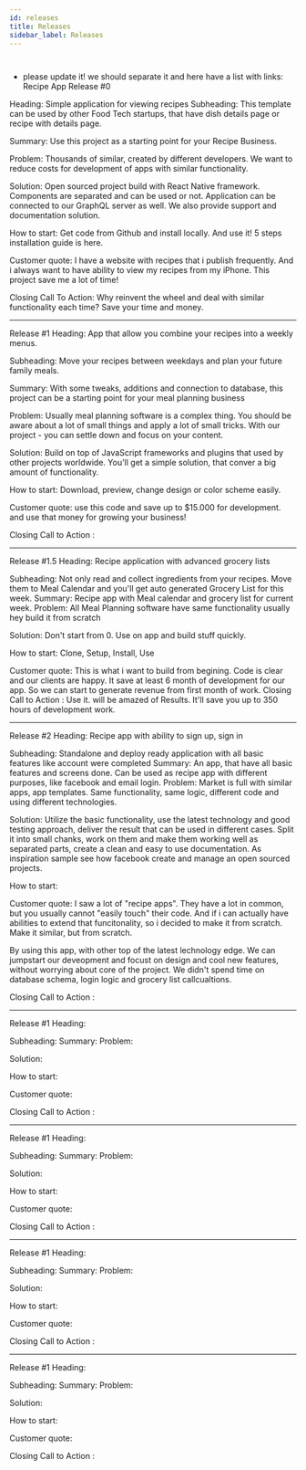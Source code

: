 ```yaml
---
id: releases
title: Releases
sidebar_label: Releases
---
```


` `



- please update it! we should separate it and here have a list with links:
Recipe App Release #0

Heading: Simple application for viewing recipes
Subheading: This template can be used by other Food Tech startups, that have dish details page or recipe with details page.

Summary: Use this project as a starting point for your Recipe Business.

Problem: Thousands of similar, created by different developers. We want to reduce costs for development of apps with similar functionality.

Solution: Open sourced project build with React Native framework. Components are separated and can be used or not.
Application can be connected to our GraphQL server as well.
We also provide support and documentation solution.

How to start: Get code from Github and install locally. And use it!
5 steps installation guide is here.

Customer quote: I have a website with recipes that i publish frequently. And i always want to have ability to view my recipes from my iPhone. This project save me a lot of time!

Closing Call To Action: Why reinvent the wheel and deal with similar functionality each time? Save your time and money.

---

Release #1
Heading: App that allow you combine your recipes into a weekly menus.

Subheading: Move your recipes between weekdays and plan your future family meals.

Summary: With some tweaks, additions and connection to database, this project can be a starting point for your meal planning business

Problem: Usually meal planning software is a complex thing. You should be aware about a lot of small things and apply a lot of small tricks. With our project - you can settle down and focus on your content.

Solution: Build on top of JavaScript frameworks and plugins that used by other projects worldwide. You'll get a simple solution, that conver a big amount of functionality.

How to start: Download, preview, change design or color scheme easily.

Customer quote:  use this code and save up to $15.000 for development. and use that money for growing your business!

Closing Call to Action :

---

Release #1.5
Heading: Recipe application with advanced grocery lists

Subheading: Not only read and collect ingredients from your recipes. Move them to Meal Calendar and you'll get auto generated Grocery List for this week.
Summary: Recipe app with Meal calendar and grocery list for current week.
Problem: All Meal Planning software have same functionality usually hey build it from scratch

Solution: Don't start from 0. Use on app and build stuff quickly.

How to start: Clone, Setup, Install, Use

Customer quote:  This is what i want to build from begining. Code is clear and our clients are happy.
 It save at least 6 month of development for our app. So we can start to generate revenue from first month of work.
Closing Call to Action : Use it. will be amazed of Results. It'll save you up  to 350 hours of development work.

---

Release #2
Heading: Recipe app with ability to sign up, sign in

Subheading: Standalone and deploy ready application with all basic features like account were completed
Summary: An app, that have all basic features and screens done. Can be used as recipe app with different purposes, like facebook and email login.
Problem: Market is full with similar apps, app templates. Same functionality, same logic, different code and using different technologies.

Solution: Utilize the basic functionality, use the latest technology and good testing approach, deliver the result that can be used in different cases. Split it into small chanks, work on them and make them working well as separated parts, create a clean and easy to use documentation. As inspiration sample see how facebook create and manage an open sourced projects.

How to start:

Customer quote: I saw a lot of "recipe apps". They have a lot in common, but you usually cannot "easily touch" their code. And if i can actually have abilities to extend that funcitonality, so i decided to make it from scratch. Make it similar, but from scratch.

By using this app, with other top of the latest lechnology edge. We can jumpstart our deveopment and focust on design and cool new features, without worrying about core of the project. We didn't spend time on database schema, login logic and grocery list callcualtions.

Closing Call to Action :

---

Release #1
Heading:

Subheading:
Summary:
Problem:

Solution:

How to start:

Customer quote:

Closing Call to Action :

---
Release #1
Heading:

Subheading:
Summary:
Problem:

Solution:

How to start:

Customer quote:

Closing Call to Action :

---

Release #1
Heading:

Subheading:
Summary:
Problem:

Solution:

How to start:

Customer quote:

Closing Call to Action :

---

Release #1
Heading:

Subheading:
Summary:
Problem:

Solution:

How to start:

Customer quote:

Closing Call to Action :
